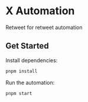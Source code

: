 # X Automation

Retweet for retweet automation

## Get Started

Install dependencies:
```bash
pnpm install
```

Run the automation:
```bash
pnpm start
```
